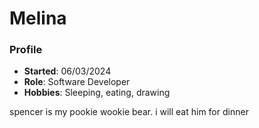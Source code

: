 # Melina

### Profile
- **Started**: 06/03/2024
- **Role**: Software Developer
- **Hobbies**: Sleeping, eating, drawing

spencer is my pookie wookie bear. i will eat him for dinner